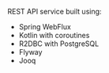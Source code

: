 REST API service built using:
* Spring WebFlux
* Kotlin with coroutines 
* R2DBC with PostgreSQL
* Flyway
* Jooq
